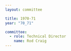 ```yaml
---
layout: committee

title: 1970-71
year: "70_71"

committee:
  - role: Technical Director
    name: Rod Craig
---
```

